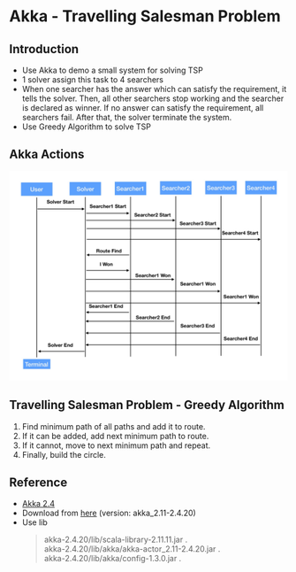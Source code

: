# Akka - Travelling Salesman Problem
## Introduction
* Use Akka to demo a small system for solving TSP
* 1 solver assign this task to 4 searchers
* When one searcher has the answer which can satisfy the requirement, it tells the solver. Then, all other searchers stop working and the searcher is declared as winner. If no answer can satisfy the requirement, all searchers fail. After that, the solver terminate the system.
* Use Greedy Algorithm to solve TSP
## Akka Actions
![picture](AkkaTSP/Introduction.jpg)
## Travelling Salesman Problem - Greedy Algorithm
1. Find minimum path of all paths and add it to route.
2. If it can be added, add next minimum path to route. 
3. If it cannot, move to next minimum path and repeat. 
4. Finally, build the circle.
## Reference
* [Akka 2.4](https://doc.akka.io/docs/akka/2.4/java.html#java-api)
* Download from [here](https://doc.akka.io/downloads/) (version: akka_2.11-2.4.20)
* Use lib
  > akka-2.4.20/lib/scala-library-2.11.11.jar .  
  > akka-2.4.20/lib/akka/akka-actor_2.11-2.4.20.jar .  
  > akka-2.4.20/lib/akka/config-1.3.0.jar .  
